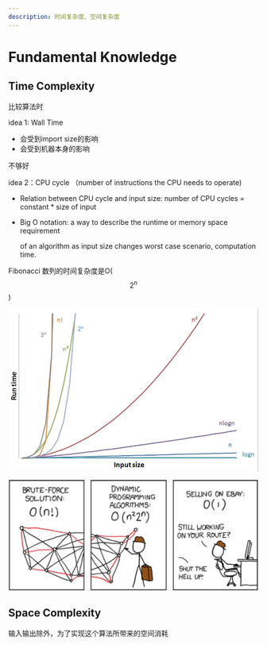 ```yaml
---
description: 时间复杂度、空间复杂度
---
```


# Fundamental Knowledge

## Time Complexity 

比较算法时 

idea 1: Wall Time 

* 会受到import size的影响
* 会受到机器本身的影响

不够好

idea 2：CPU cycle （number of instructions the CPU needs to operate\)

* Relation between CPU cycle and input size: number of CPU cycles = constant \* size of input
* Big O notation: a way to describe the runtime or memory space requirement

  of an algorithm as input size changes worst case scenario, computation time.

Fibonacci 数列的时间复杂度是O\( $$2^{n}$$ \)

![](../.gitbook/assets/image%20%2816%29.png)

![](../.gitbook/assets/image%20%2813%29.png)

## Space Complexity 

输入输出除外，为了实现这个算法所带来的空间消耗

